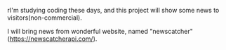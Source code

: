 rI'm studying coding these days, and this project will show some news to visitors(non-commercial).

I will bring news from wonderful website, named "newscatcher"(https://newscatcherapi.com/).
